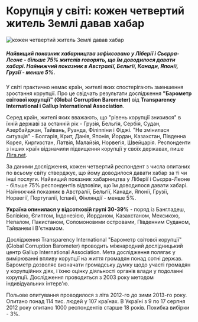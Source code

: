 Корупція у світі: кожен четвертий житель Землі давав хабар
=====

![кожен четвертий житель Землі давав хабар](http://image.zn.ua/media/images/original/Feb2012/41187.jpg)

##### Найвищий показник хабарництва зафіксовано у Ліберії і Сьєрра-Леоне - більше 75% жителів говорять, що їм доводилося давати хабарі. Найнижчий показник в Австралії, Бельгії, Канади, Японії, Грузії - менше 5%.

У світі практично немає країн, жителі яких спостерігають зменшення зростання корупції. Про це свідчать результати дослідження **"Барометр світової корупції" (Global Corruption Barometer)** від **Transparency International і Gallup International Association**. 

Серед країн, жителі яких вважають, що "рівень корупції знизився" в їхній державі за останній рік - Грузія, Бельгія, Сербія, Судан, Азербайджан, Тайвань, Руанда, Філіппіни і Фіджі. "Не змінилася ситуація" - Болгарія, Крит, Данія, Японія, Йордан, Казахстан, Південна Корея, Киргизстан, Латвія, Малайзія, Норвегія, Швейцарія. Респонденти з інших країн відзначили підвищення корупції у своїх державах, пише [Ліга.net](http://news.liga.net/news/politics/9537766-avakov_prizval_dekanoidze_uvolit_nachalnika_vinnitskoy_politsii.htm). 

За даними дослідження, кожен четвертий респондент з числа опитаних по всьому світу стверджує, що йому доводилося давати хабар за ті чи інші послуги. Найвищий показник хабарництва у Ліберії і Сьєрра-Леоне - більше 75% респондентів відповіли, що їм доводилося давати хабарі. Найнижчий показник в Австралії, Бельгії, Канади, Японії, Грузії, Норвегії, Португалії, Іспанії, Фінляндії - менше 5%. 

**Україна опинилася у відсотковій групі 30-39%** - поряд із Бангладеш, Болівією, Єгиптом, Індонезією, Йорданом, Казахстаном, Мексикою, Непалом, Пакистаном, Соломоновими островами, Південним Суданом, Тайванем і В'єтнамом. 

Дослідження Transparency International "Барометр світової корупції" (Global Corruption Barometer) проводить міжнародний дослідницький центр Gallup International Association. Мета дослідження полягає у вимірюванні впливу корупції на життя громадян понад сотні держав. Барометр дозволяє визначати громадську думку щодо участі громадян у корупційних діях, і їхню оцінку діяльності органів влади у подоланні корупції. Дослідження проводиться з 2003 року методом індивідуальних інтерв'ю.

 Польове опитування проводилося з літа 2012-го до зими 2013-го року. Опитано понад 114 тис. людей у 107 країнах. В Україні з 9 по 17 серпня 2012 року опитано 1000 респондентів старше 18 років. Похибка вибірки - 3%.
